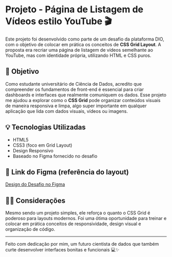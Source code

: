# Projeto - Página de Listagem de Vídeos estilo YouTube 🎬

Este projeto foi desenvolvido como parte de um desafio da plataforma DIO, com o objetivo de colocar em prática os conceitos de **CSS Grid Layout**. A proposta era recriar uma página de listagem de vídeos semelhante ao YouTube, mas com identidade própria, utilizando HTML e CSS puros.

## 🧠 Objetivo

Como estudante universitário de Ciência de Dados, acredito que compreender os fundamentos de front-end é essencial para criar dashboards e interfaces que realmente comuniquem os dados. Esse projeto me ajudou a explorar como o **CSS Grid** pode organizar conteúdos visuais de maneira responsiva e limpa, algo super importante em qualquer aplicação que lida com dados visuais, vídeos ou imagens.

## 💡 Tecnologias Utilizadas

- HTML5
- CSS3 (foco em Grid Layout)
- Design Responsivo
- Baseado no Figma fornecido no desafio

## 🔗 Link do Figma (referência do layout)

[Design do Desafio no Figma](https://www.figma.com/file/KknwioExyqKD3D2eSVFrcW/Desafio-Grid---DIO?node-id=0%3A1)

## 👨‍🎓 Considerações

Mesmo sendo um projeto simples, ele reforça o quanto o CSS Grid é poderoso para layouts modernos. Foi uma ótima oportunidade para treinar e colocar em prática conceitos de responsividade, design visual e organização de código.

---

Feito com dedicação por mim, um futuro cientista de dados que também curte desenvolver interfaces bonitas e funcionais 💻✨
